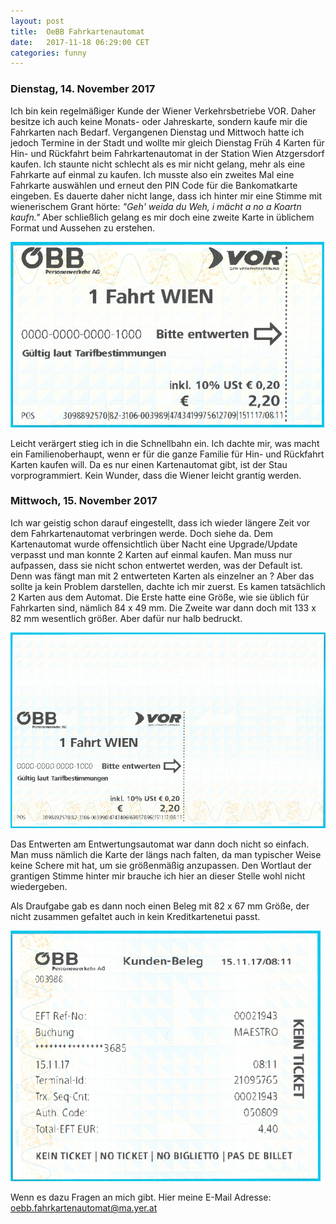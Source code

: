 ```yaml
---
layout: post
title:  OeBB Fahrkartenautomat
date:   2017-11-18 06:29:00 CET
categories: funny
---
```


### Dienstag, 14. November 2017 ###

Ich bin kein regelmäßiger Kunde der Wiener Verkehrsbetriebe VOR. Daher besitze ich auch keine Monats- oder Jahreskarte, sondern kaufe mir die Fahrkarten nach Bedarf.
Vergangenen Dienstag und Mittwoch hatte ich jedoch Termine in der Stadt und wollte mir gleich Dienstag Früh 4 Karten für Hin- und Rückfahrt beim Fahrkartenautomat in der Station Wien Atzgersdorf kaufen.
Ich staunte nicht schlecht als es mir nicht gelang, mehr als eine Fahrkarte auf einmal zu kaufen. Ich musste also ein zweites Mal eine Fahrkarte auswählen und erneut den PIN Code für die Bankomatkarte eingeben.
Es dauerte daher nicht lange, dass ich hinter mir eine Stimme mit wienerischem Grant hörte:
<i>"Geh' weida du Weh, i mächt a no a Koartn kaufn."</i>
Aber schließlich gelang es mir doch eine zweite Karte in üblichem Format und Aussehen zu erstehen.

![fahrkarte_klein.png](/images/fahrkarte_klein.png)

Leicht verärgert stieg ich in die Schnellbahn ein.
Ich dachte mir, was macht ein Familienoberhaupt, wenn er für die ganze Familie für Hin- und Rückfahrt Karten kaufen will.
Da es nur einen Kartenautomat gibt, ist der Stau vorprogrammiert.
Kein Wunder, dass die Wiener leicht grantig werden.

### Mittwoch, 15. November 2017 ###

Ich war geistig schon darauf eingestellt, dass ich wieder längere Zeit vor dem Fahrkartenautomat verbringen werde.
Doch siehe da. Dem Kartenautomat wurde offensichtlich über Nacht eine Upgrade/Update verpasst und man konnte 2 Karten auf einmal kaufen.
Man muss nur aufpassen, dass sie nicht schon entwertet werden, was der Default ist.
Denn was fängt man mit 2 entwerteten Karten als einzelner an ? Aber das sollte ja kein Problem darstellen, dachte ich mir zuerst.
Es kamen tatsächlich 2 Karten aus dem Automat.
Die Erste hatte eine Größe, wie sie üblich für Fahrkarten sind, nämlich 84 x 49 mm.
Die Zweite war dann doch mit 133 x 82 mm wesentlich größer.
Aber dafür nur halb bedruckt.

![fahrkarte_gross.png](/images/fahrkarte_gross.png)

Das Entwerten am Entwertungsautomat war dann doch nicht so einfach.
Man muss nämlich die Karte der längs nach falten, da man typischer Weise keine Schere mit hat, um sie größenmäßig anzupassen.
Den Wortlaut der grantigen Stimme hinter mir brauche ich hier an dieser Stelle wohl nicht wiedergeben.

Als Draufgabe gab es dann noch einen Beleg mit 82 x 67 mm Größe, der nicht zusammen gefaltet auch in kein Kreditkartenetui passt.

![fahrkarte_beleg.png](/images/fahrkarte_beleg.png)

Wenn es dazu Fragen an mich gibt. Hier meine E-Mail Adresse: <oebb.fahrkartenautomat@ma.yer.at>
